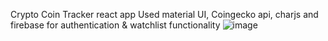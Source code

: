 Crypto Coin Tracker react app 
Used material UI, Coingecko api, charjs and firebase for authentication & watchlist functionality
![image](https://user-images.githubusercontent.com/73774388/152685415-8d4fd195-b0b5-4999-bd57-ba4d38db0c4c.png)
